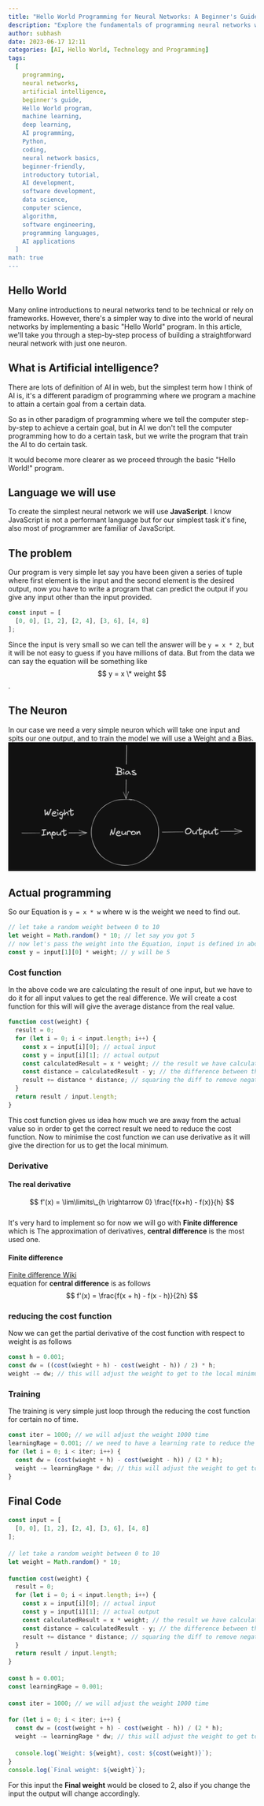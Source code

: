 ```yaml
---
title: "Hello World Programming for Neural Networks: A Beginner's Guide to Getting Started."
description: "Explore the fundamentals of programming neural networks with this beginner-friendly guide on creating a 'Hello World' program. Learn the essentials of neural networks and gain hands-on experience to kick-start your journey into the fascinating world of artificial intelligence."
author: subhash
date: 2023-06-17 12:11
categories: [AI, Hello World, Technology and Programming]
tags:
  [
    programming,
    neural networks,
    artificial intelligence,
    beginner's guide,
    Hello World program,
    machine learning,
    deep learning,
    AI programming,
    Python,
    coding,
    neural network basics,
    beginner-friendly,
    introductory tutorial,
    AI development,
    software development,
    data science,
    computer science,
    algorithm,
    software engineering,
    programming languages,
    AI applications
  ]
math: true
---
```


## Hello World

Many online introductions to neural networks tend to be technical or rely on frameworks. However, there's a simpler way to dive into the world of neural networks by implementing a basic "Hello World" program. In this article, we'll take you through a step-by-step process of building a straightforward neural network with just one neuron.

## What is Artificial intelligence?

There are lots of definition of AI in web, but the simplest term how I think of AI is, it's a different paradigm of programming where we program a machine to attain a certain goal from a certain data.

So as in other paradigm of programming where we tell the computer step-by-step to achieve a certain goal, but in AI we don't tell the computer programming how to do a certain task, but we write the program that train the AI to do certain task.

It would become more clearer as we proceed through the basic "Hello World!" program.

## Language we will use

To create the simplest neural network we will use **JavaScript**. I know JavaScript is not a performant language but for our simplest task it's fine, also most of programmer are familiar of JavaScript.

## The problem

Our program is very simple let say you have been given a series of tuple where first element is the input and the second element is the desired output, now you have to write a program that can predict the output if you give any input other than the input provided.

```js
const input = [
  [0, 0], [1, 2], [2, 4], [3, 6], [4, 8]
];
```

Since the input is very small so we can tell the answer will be `y = x * 2`, but it will be not easy to guess if you have millions of data. But from the data we can say the equation will be something like $$ y = x \* weight $$.

## The Neuron

In our case we need a very simple neuron which will take one input and spits our one output, and to train the model we will use a Weight and a Bias.
![neuron](/assets/img/hello-world-neuron.webp)

## Actual programming

So our Equation is `y = x * w` where w is the weight we need to find out.

```js
// let take a random weight between 0 to 10
let weight = Math.random() * 10; // let say you got 5
// now let's pass the weight into the Equation, input is defined in above code snippet
const y = input[1][0] * weight; // y will be 5
```

### Cost function

In the above code we are calculating the result of one input, but we have to do it for all input values to get the real difference.
We will create a cost function for this will will give the average distance from the real value.

```js
function cost(weight) {
  result = 0;
  for (let i = 0; i < input.length; i++) {
    const x = input[i][0]; // actual input
    const y = input[i][1]; // actual output
    const calculatedResult = x * weight; // the result we have calculated from the weight
    const distance = calculatedResult - y; // the difference between the actual value and the calculated value
    result += distance * distance; // squaring the diff to remove negative and increase the difference so it is visible clearly
  }
  return result / input.length;
}
```

This cost function gives us idea how much we are away from the actual value so in order to get the correct result we need to reduce the cost function.
Now to minimise the cost function we can use derivative as it will give the direction for us to get the local minimum.

### Derivative

#### The real derivative

$$ f'(x) = \lim\limits\_{h \rightarrow 0} \frac{f(x+h) - f(x)}{h} $$ <br/>
It's very hard to implement so for now we will go with **Finite difference** which is The approximation of derivatives, **central difference** is the most used one.

#### Finite difference

[Finite difference Wiki](https://en.wikipedia.org/wiki/Finite_difference) <br/>
equation for **central difference** is as follows <br/>
$$ f'(x) = \frac{f(x + h) - f(x - h)}{2h} $$

### reducing the cost function

Now we can get the partial derivative of the cost function with respect to weight is as follows

```js
const h = 0.001;
const dw = ((cost(wieght + h) - cost(weight - h)) / 2) * h;
weight -= dw; // this will adjust the weight to get to the local minimum.
```

### Training

The training is very simple just loop through the reducing the cost function for certain no of time.

```js
const iter = 1000; // we will adjust the weight 1000 time
learningRage = 0.001; // we need to have a learning rate to reduce the changes in the weight
for (let i = 0; i < iter; i++) {
  const dw = (cost(wieght + h) - cost(weight - h)) / (2 * h);
  weight -= learningRage * dw; // this will adjust the weight to get to the local minimum.
}
```

## Final Code

```js
const input = [
  [0, 0], [1, 2], [2, 4], [3, 6], [4, 8]
];

// let take a random weight between 0 to 10
let weight = Math.random() * 10;

function cost(weight) {
  result = 0;
  for (let i = 0; i < input.length; i++) {
    const x = input[i][0]; // actual input
    const y = input[i][1]; // actual output
    const calculatedResult = x * weight; // the result we have calculated from the weight
    const distance = calculatedResult - y; // the difference between the actual value and the calculated value
    result += distance * distance; // squaring the diff to remove negative and increase the difference so it is visible clearly
  }
  return result / input.length;
}

const h = 0.001;
const learningRage = 0.001;

const iter = 1000; // we will adjust the weight 1000 time

for (let i = 0; i < iter; i++) {
  const dw = (cost(weight + h) - cost(weight - h)) / (2 * h);
  weight -= learningRage * dw; // this will adjust the weight to get to the local minimum.

  console.log(`Weight: ${weight}, cost: ${cost(weight)}`);
}
console.log(`Final weight: ${weight}`);
```

For this input the **Final weight** would be closed to 2, also if you change the input the output will change accordingly.
